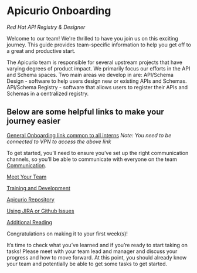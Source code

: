 # Apicurio Onboarding

_Red Hat API Registry & Designer_

Welcome to our team! We're thrilled to have you join us on this exciting journey. This guide provides team-specific information to help you get off to a great and productive start.

The Apicurio team is responsible for several upstream projects that have varying degrees of product impact.  We primarily focus our efforts in the API and Schema spaces.  Two main areas we develop in are:
API/Schema Design - software to help users design new or existing APIs and Schemas.
API/Schema Registry - software that allows users to register their APIs and Schemas in a centralized registry.

## Below are some helpful links to make your journey easier
[General Onboarding link common to all interns](https://gitlab.cee.redhat.com/rhcloudservices/onboarding)
_Note: You need to be connected to VPN to access the above link_

To get started, you’ll need to ensure you’ve set up the right communication channels, so you’ll be able to communicate with everyone on the team
[Communication](./communication.md).    

[Meet Your Team](./teaminfo.md)

[Training and Development](./learning.md)

[Apicurio Repository](./repositories.md)

[Using JIRA or Github Issues](./issues.md)

[Additional Reading](./additional.md)


Congratulations on making it to your first week(s)!

It’s time to check what you’ve learned and if you’re ready to start taking on tasks!
Please meet with your team lead and manager and discuss your progress and how to move forward.
At this point, you should already know your team and potentially be able to get some tasks to get started.
